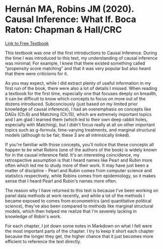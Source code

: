 # Hernán MA, Robins JM (2020). Causal Inference: What If. Boca Raton: Chapman & Hall/CRC

[Link to Free Textbook](https://www.hsph.harvard.edu/miguel-hernan/causal-inference-book/)

This textbook was one of the first introductions to Causal Inference. During the time I was introduced to this text, my understanding of causal inference was minimal; For example, I knew that there existed something called "propensity score matching" and that it was very popular but also heard that there were criticisms for it. 

As you may expect, while I did extract plenty of useful information in my first run of the book, there were also a lot of details I missed. When reading a textbook for the first time, especially one that focuses deeply on breadth, it can be difficult to know which concepts to focus on more out of the dozens introduced. Subconciously (just based on my limited prior knowledge of causal inference), I had an overemphasis on concepts like DAGs (Ch.6) and Matching (Ch.15), which are extremely important topics and I am glad I learned them (which led to their own deep rabbit holes, especially with Matching), but I didn't focus really at all on other important topics such as g-formula, time-varying treatments, and marginal structural models (although to be fair, these 3 are all intrinsically linked). 

If you're familiar with those concepts, you'll notice that these concepts all happen to be what Robins (one of the authors of the book) is widely known for in the causal inference field. It's an interesting coincidence, my retrospective assumption is that I heard names like Pearl and Rubin more often which led me to study more of their work. It may have just been a matter of discipline - Pearl and Rubin comes from computer science and statistics respectively, while Robins comes from epidemiology, so it makes sense that I heard Pearl and Rubin's names more often.

The reason why I have returned to this text is because I've been working on panel data methods at work recently, and while a lot of the methods I became exposed to comes from econometrics (and quantitative political science), they've also been compared to methods like marginal structural models, which then helped me realize that I'm severely lacking in knowledge of Robin's work. 

For each chapter, I jot down some notes in Markdown on what I felt were the most important parts of the chapter. I try to keep it short each chapter because the longer they get, the higher chance that it just becomes more efficient to reference the text directly. 
